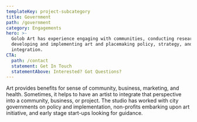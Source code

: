 ```yaml
---
templateKey: project-subcategory
title: Government
path: /government
category: Engagements
hero: >-
  Golob Art has experience engaging with communities, conducting research, and
  developing and implementing art and placemaking policy, strategy, and
  integration.
CTA:
  path: /contact
  statement: Get In Touch
  statementAbove: Interested? Got Questions?
---
```

Art provides benefits for sense of community, business, marketing, and health. Sometimes, it helps to have an artist to integrate that perspective into a community, business, or project. The studio has worked with city governments on policy and implementation, non-profits embarking upon art initiative, and early stage start-ups looking for guidance.
